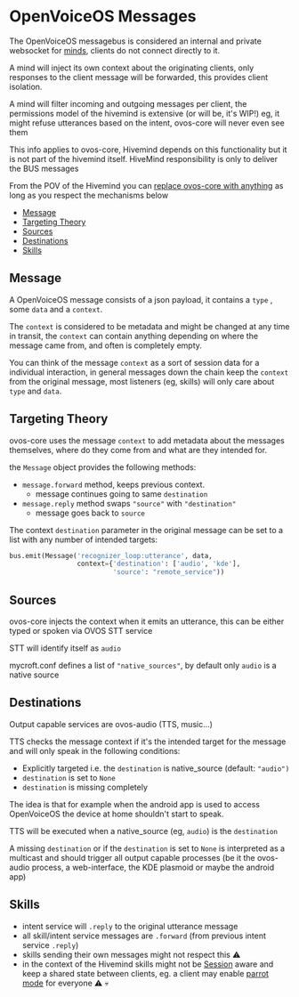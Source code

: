 # OpenVoiceOS Messages

The OpenVoiceOS messagebus is considered an internal and private websocket for [minds](https://github.com/JarbasHiveMind/HiveMind-core/wiki/Terminology), clients do not connect directly to it.

A mind will inject its own context about the originating clients,  only responses to the client message will be forwarded, this provides client isolation. 

A mind will filter incoming and outgoing messages per client, the permissions model of the hivemind is extensive (or will be, it's WIP!) eg, it might refuse utterances based on the intent, ovos-core will never even see them

This info applies to ovos-core, Hivemind depends on this functionality but it is not part of the hivemind itself. HiveMind responsibility is only to deliver the BUS messages

From the POV of the Hivemind you can [replace ovos-core with anything](https://github.com/JarbasHiveMind/Fakecroft-DDG) as long as you respect the mechanisms below

  * [Message](#message)
  * [Targeting Theory](#targeting-theory)
  * [Sources](#sources)
  * [Destinations](#destinations)
  * [Skills](#skills)

## Message

A OpenVoiceOS message consists of a json payload, it contains a `type` , some `data` and a `context`.

The `context` is considered to be metadata and might be changed at any time in transit, the `context` can contain anything depending on where the message came from, and often is completely empty. 

You can think of the message `context` as a sort of session data for a individual interaction, in general messages down the chain keep the `context` from the original message, most listeners (eg, skills) will only care about `type` and `data`. 

## Targeting Theory

ovos-core uses the message `context` to add metadata about the messages themselves, where do they come from and what are they intended for.

the `Message` object provides the following methods:

- `message.forward` method, keeps previous context.
	- message continues going to same `destination`
- `message.reply` method swaps `"source"` with `"destination"`
	- message goes back to `source`

The context `destination` parameter in the original message can be set to a list with any number of intended targets:

```python
bus.emit(Message('recognizer_loop:utterance', data, 
				 context={'destination': ['audio', 'kde'],
						  'source': "remote_service"))
```

## Sources

ovos-core injects the context when it emits an utterance, this can be either typed or spoken via OVOS STT service

STT will identify itself as `audio`

mycroft.conf defines a list of `"native_sources"`, by default only `audio` is a native source

## Destinations

Output capable services are ovos-audio (TTS, music...)

TTS checks the message context if it's the intended target for the message and will only speak in the following conditions:

- Explicitly targeted i.e. the `destination` is native_source (default: `"audio")`
- `destination` is set to `None`
- `destination` is missing completely

The idea is that for example when the android app is used to access OpenVoiceOS the device at home shouldn't start to speak.

TTS will be executed when a native_source (eg, `audio`) is the `destination`

A missing `destination` or if the `destination` is set to `None` is interpreted as a multicast and should trigger all output capable processes (be it the ovos-audio process, a web-interface, the KDE plasmoid or maybe the android app)

## Skills

- intent service will `.reply` to the original utterance message
- all skill/intent service messages are `.forward` (from previous intent service `.reply`)
- skills sending their own messages might not respect this :warning: 
- in the context of the Hivemind skills might not be [Session](https://github.com/OpenVoiceOS/ovos-bus-client/blob/dev/ovos_bus_client/session.py) aware and keep a shared state between clients, eg. a client may enable [parrot mode](https://github.com/JarbasSkills/skill-parrot) for everyone  :warning: :skull:
